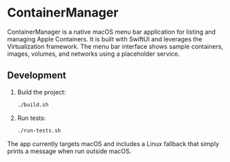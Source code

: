 # ContainerManager

ContainerManager is a native macOS menu bar application for listing and managing Apple Containers. It is built with SwiftUI and leverages the Virtualization framework. The menu bar interface shows sample containers, images, volumes, and networks using a placeholder service.

## Development

1. Build the project:
   ```bash
   ./build.sh
   ```
2. Run tests:
   ```bash
   ./run-tests.sh
   ```

The app currently targets macOS and includes a Linux fallback that simply prints a message when run outside macOS.
